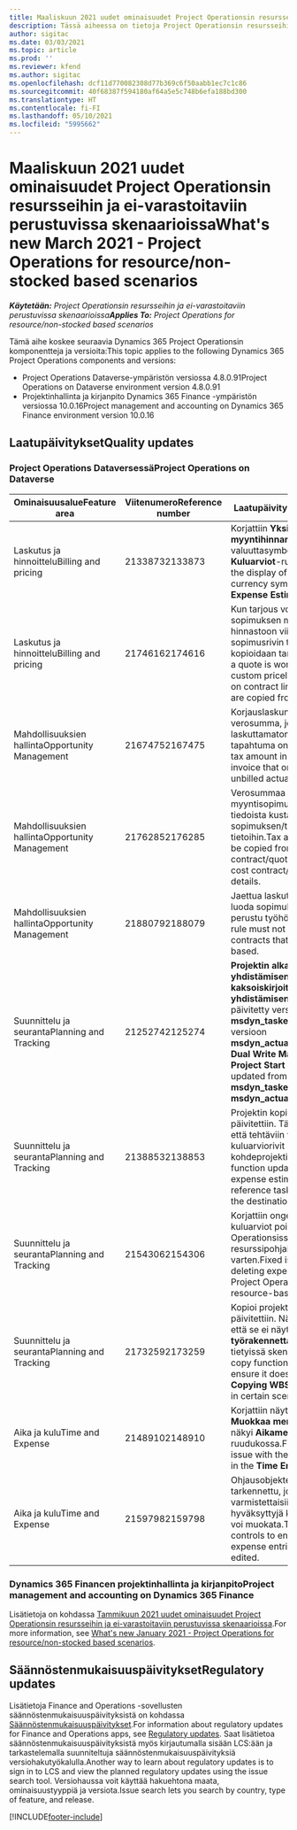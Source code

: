 ```yaml
---
title: Maaliskuun 2021 uudet ominaisuudet Project Operationsin resursseihin ja ei-varastoitaviin perustuvissa skenaarioissa
description: Tässä aiheessa on tietoja Project Operationsin resursseihin/ei-varastoitaviin perustuvien skenaarioiden maaliskuun 2021 version päivityksessä olevista laatupäivityksistä.
author: sigitac
ms.date: 03/03/2021
ms.topic: article
ms.prod: ''
ms.reviewer: kfend
ms.author: sigitac
ms.openlocfilehash: dcf11d770082308d77b369c6f50aabb1ec7c1c86
ms.sourcegitcommit: 40f68387f594180af64a5e5c748b6efa188bd300
ms.translationtype: HT
ms.contentlocale: fi-FI
ms.lasthandoff: 05/10/2021
ms.locfileid: "5995662"
---
```

# <a name="whats-new-march-2021---project-operations-for-resourcenon-stocked-based-scenarios"></a><span data-ttu-id="ccaa8-103">Maaliskuun 2021 uudet ominaisuudet Project Operationsin resursseihin ja ei-varastoitaviin perustuvissa skenaarioissa</span><span class="sxs-lookup"><span data-stu-id="ccaa8-103">What's new March 2021 - Project Operations for resource/non-stocked based scenarios</span></span>

<span data-ttu-id="ccaa8-104">_**Käytetään:** Project Operationsin resursseihin ja ei-varastoitaviin perustuvissa skenaarioissa_</span><span class="sxs-lookup"><span data-stu-id="ccaa8-104">_**Applies To:** Project Operations for resource/non-stocked based scenarios_</span></span>

<span data-ttu-id="ccaa8-105">Tämä aihe koskee seuraavia Dynamics 365 Project Operationsin komponentteja ja versioita:</span><span class="sxs-lookup"><span data-stu-id="ccaa8-105">This topic applies to the following Dynamics 365 Project Operations components and versions:</span></span>

- <span data-ttu-id="ccaa8-106">Project Operations Dataverse-ympäristön versiossa 4.8.0.91</span><span class="sxs-lookup"><span data-stu-id="ccaa8-106">Project Operations on Dataverse environment version 4.8.0.91</span></span> 
- <span data-ttu-id="ccaa8-107">Projektinhallinta ja kirjanpito Dynamics 365 Finance -ympäristön versiossa 10.0.16</span><span class="sxs-lookup"><span data-stu-id="ccaa8-107">Project management and accounting on Dynamics 365 Finance environment version 10.0.16</span></span> 

## <a name="quality-updates"></a><span data-ttu-id="ccaa8-108">Laatupäivitykset</span><span class="sxs-lookup"><span data-stu-id="ccaa8-108">Quality updates</span></span>

### <a name="project-operations-on-dataverse"></a><span data-ttu-id="ccaa8-109">Project Operations Dataversessä</span><span class="sxs-lookup"><span data-stu-id="ccaa8-109">Project Operations on Dataverse</span></span>


| <span data-ttu-id="ccaa8-110">**Ominaisuusalue**</span><span class="sxs-lookup"><span data-stu-id="ccaa8-110">**Feature area**</span></span> | <span data-ttu-id="ccaa8-111">**Viitenumero**</span><span class="sxs-lookup"><span data-stu-id="ccaa8-111">**Reference number**</span></span> | <span data-ttu-id="ccaa8-112">**Laatupäivitys**</span><span class="sxs-lookup"><span data-stu-id="ccaa8-112">**Quality update**</span></span> |
| --- | --- | --- |
| <span data-ttu-id="ccaa8-113">Laskutus ja hinnoittelu</span><span class="sxs-lookup"><span data-stu-id="ccaa8-113">Billing and pricing</span></span> | <span data-ttu-id="ccaa8-114">2133873</span><span class="sxs-lookup"><span data-stu-id="ccaa8-114">2133873</span></span> | <span data-ttu-id="ccaa8-115">Korjattiin **Yksikön myyntihinnan** valuuttasymbolin näkymä **Kuluarviot**-ruudukossa.</span><span class="sxs-lookup"><span data-stu-id="ccaa8-115">Fixed the display of **Unit Sales Price** currency symbol in the **Expense Estimates** grid.</span></span> |
| <span data-ttu-id="ccaa8-116">Laskutus ja hinnoittelu</span><span class="sxs-lookup"><span data-stu-id="ccaa8-116">Billing and pricing</span></span> | <span data-ttu-id="ccaa8-117">2174616</span><span class="sxs-lookup"><span data-stu-id="ccaa8-117">2174616</span></span> | <span data-ttu-id="ccaa8-118">Kun tarjous voitetaan, sopimuksen mukautettuun hinnastoon viitataan sopimusrivin tiedoissa, jotka kopioidaan tarjouksesta.</span><span class="sxs-lookup"><span data-stu-id="ccaa8-118">When a quote is won, the contract custom pricelist is referenced on contract line details that are copied from the quote.</span></span> |
| <span data-ttu-id="ccaa8-119">Mahdollisuuksien hallinta</span><span class="sxs-lookup"><span data-stu-id="ccaa8-119">Opportunity Management</span></span> | <span data-ttu-id="ccaa8-120">2167475</span><span class="sxs-lookup"><span data-stu-id="ccaa8-120">2167475</span></span> | <span data-ttu-id="ccaa8-121">Korjauslaskun kiinteä verosumma, josta laskuttamaton todellinen tapahtuma on peräisin.</span><span class="sxs-lookup"><span data-stu-id="ccaa8-121">Fixed tax amount in the correction invoice that originated an unbilled actual entry.</span></span> |
| <span data-ttu-id="ccaa8-122">Mahdollisuuksien hallinta</span><span class="sxs-lookup"><span data-stu-id="ccaa8-122">Opportunity Management</span></span> | <span data-ttu-id="ccaa8-123">2176285</span><span class="sxs-lookup"><span data-stu-id="ccaa8-123">2176285</span></span> | <span data-ttu-id="ccaa8-124">Verosummaa ei saa kopioida myyntisopimuksen/tarjousrivin tiedoista kustannuksen sopimuksen/tarjouksen rivin tietoihin.</span><span class="sxs-lookup"><span data-stu-id="ccaa8-124">Tax amount must not be copied from sales contract/quote line details to cost contract/quote line details.</span></span> |
| <span data-ttu-id="ccaa8-125">Mahdollisuuksien hallinta</span><span class="sxs-lookup"><span data-stu-id="ccaa8-125">Opportunity Management</span></span> | <span data-ttu-id="ccaa8-126">2188079</span><span class="sxs-lookup"><span data-stu-id="ccaa8-126">2188079</span></span> | <span data-ttu-id="ccaa8-127">Jaettua laskutussääntöä ei saa luoda sopimuksille, jotka eivät perustu työhön.</span><span class="sxs-lookup"><span data-stu-id="ccaa8-127">Split billing rule must not be created for contracts that are not work-based.</span></span> |
| <span data-ttu-id="ccaa8-128">Suunnittelu ja seuranta</span><span class="sxs-lookup"><span data-stu-id="ccaa8-128">Planning and Tracking</span></span> | <span data-ttu-id="ccaa8-129">2125274</span><span class="sxs-lookup"><span data-stu-id="ccaa8-129">2125274</span></span> | <span data-ttu-id="ccaa8-130">**Projektin alkamispäivän yhdistämisen** **Projektin kaksoiskirjoituksen yhdistämisen** -määrite päivitetty versiosta **msdyn\_taskearlieststart** versioon **msdyn\_actualstart**.</span><span class="sxs-lookup"><span data-stu-id="ccaa8-130">**Project Dual Write Map** attribute for **Project Start Date Mapping** updated from **msdyn\_taskearlieststart** to **msdyn\_actualstart**.</span></span> |
| <span data-ttu-id="ccaa8-131">Suunnittelu ja seuranta</span><span class="sxs-lookup"><span data-stu-id="ccaa8-131">Planning and Tracking</span></span> | <span data-ttu-id="ccaa8-132">2138853</span><span class="sxs-lookup"><span data-stu-id="ccaa8-132">2138853</span></span> | <span data-ttu-id="ccaa8-133">Projektin kopiointitoiminto päivitettiin. Tämä varmistaa, että tehtäviin viittaavat kuluarviorivit kopioidaan kohdeprojektiin.</span><span class="sxs-lookup"><span data-stu-id="ccaa8-133">Project copy function updated to ensure expense estimate lines that reference tasks are copied to the destination project.</span></span> |
| <span data-ttu-id="ccaa8-134">Suunnittelu ja seuranta</span><span class="sxs-lookup"><span data-stu-id="ccaa8-134">Planning and Tracking</span></span> | <span data-ttu-id="ccaa8-135">2154306</span><span class="sxs-lookup"><span data-stu-id="ccaa8-135">2154306</span></span> | <span data-ttu-id="ccaa8-136">Korjattiin ongelma, jossa kuluarviot poistettiin Project Operationsissa resurssipohjaisia skenaarioita varten.</span><span class="sxs-lookup"><span data-stu-id="ccaa8-136">Fixed issues with deleting expense estimates in Project Operations for resource-based scenarios.</span></span> |
| <span data-ttu-id="ccaa8-137">Suunnittelu ja seuranta</span><span class="sxs-lookup"><span data-stu-id="ccaa8-137">Planning and Tracking</span></span> | <span data-ttu-id="ccaa8-138">2173259</span><span class="sxs-lookup"><span data-stu-id="ccaa8-138">2173259</span></span> | <span data-ttu-id="ccaa8-139">Kopioi projekti -toiminto päivitettiin. Näin varmistetaan, että se ei näytä **Kopioidaan työrakennetta** -virhesanomaa tietyissä skenaarioissa.</span><span class="sxs-lookup"><span data-stu-id="ccaa8-139">Project copy function updated to ensure it doesn't display **Copying WBS** error message in certain scenarios.</span></span> |
| <span data-ttu-id="ccaa8-140">Aika ja kulu</span><span class="sxs-lookup"><span data-stu-id="ccaa8-140">Time and Expense</span></span> | <span data-ttu-id="ccaa8-141">2148910</span><span class="sxs-lookup"><span data-stu-id="ccaa8-141">2148910</span></span> | <span data-ttu-id="ccaa8-142">Korjattiin näyttöongelma, jossa **Muokkaa merkintää** -sivu näkyi **Aikamerkintä**-ruudukossa.</span><span class="sxs-lookup"><span data-stu-id="ccaa8-142">Fixed display issue with the **Edit Entry** page in the **Time Entry** grid.</span></span> |
| <span data-ttu-id="ccaa8-143">Aika ja kulu</span><span class="sxs-lookup"><span data-stu-id="ccaa8-143">Time and Expense</span></span> | <span data-ttu-id="ccaa8-144">2159798</span><span class="sxs-lookup"><span data-stu-id="ccaa8-144">2159798</span></span> | <span data-ttu-id="ccaa8-145">Ohjausobjekteja on tarkennettu, jotta varmistettaisiin, että hyväksyttyjä kulumerkintöjä ei voi muokata.</span><span class="sxs-lookup"><span data-stu-id="ccaa8-145">Tightened controls to ensure approved expense entries can't be edited.</span></span> |

### <a name="project-management-and-accounting-on-dynamics-365-finance"></a><span data-ttu-id="ccaa8-146">Dynamics 365 Financen projektinhallinta ja kirjanpito</span><span class="sxs-lookup"><span data-stu-id="ccaa8-146">Project management and accounting on Dynamics 365 Finance</span></span>

<span data-ttu-id="ccaa8-147">Lisätietoja on kohdassa [Tammikuun 2021 uudet ominaisuudet Project Operationsin resursseihin ja ei-varastoitaviin perustuvissa skenaarioissa](whats-new-jan-2021-resource-based.md).</span><span class="sxs-lookup"><span data-stu-id="ccaa8-147">For more information, see [What's new January 2021 - Project Operations for resource/non-stocked based scenarios](whats-new-jan-2021-resource-based.md).</span></span>

## <a name="regulatory-updates"></a><span data-ttu-id="ccaa8-148">Säännöstenmukaisuuspäivitykset</span><span class="sxs-lookup"><span data-stu-id="ccaa8-148">Regulatory updates</span></span>

<span data-ttu-id="ccaa8-149">Lisätietoja Finance and Operations -sovellusten säännöstenmukaisuuspäivityksistä on kohdassa [Säännöstenmukaisuuspäivitykset](/dynamics365/finance/localizations/regulatory-updates).</span><span class="sxs-lookup"><span data-stu-id="ccaa8-149">For information about regulatory updates for Finance and Operations apps, see [Regulatory updates](/dynamics365/finance/localizations/regulatory-updates).</span></span> <span data-ttu-id="ccaa8-150">Saat lisätietoa säännöstenmukaisuuspäivityksistä myös kirjautumalla sisään LCS:ään ja tarkastelemalla suunniteltuja säännöstenmukaisuuspäivityksiä versiohakutyökalulla.</span><span class="sxs-lookup"><span data-stu-id="ccaa8-150">Another way to learn about regulatory updates is to sign in to LCS and view the planned regulatory updates using the issue search tool.</span></span> <span data-ttu-id="ccaa8-151">Versiohaussa voit käyttää hakuehtona maata, ominaisuustyyppiä ja versiota.</span><span class="sxs-lookup"><span data-stu-id="ccaa8-151">Issue search lets you search by country, type of feature, and release.</span></span>


[!INCLUDE[footer-include](../includes/footer-banner.md)]